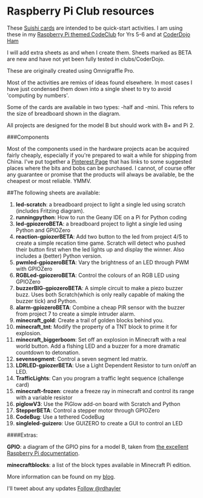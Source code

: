 # Raspberry Pi Club resources

These [Suishi cards](http://kata.coderdojo.com/wiki/Sushi) are intended to be quick-start activities. I am using these in my [Raspberry Pi themed CodeClub](http://richardhayler.blogspot.co.uk/2015/01/raspberry-pi-codeclub-week-1.html) for Yrs 5-6 and at [CoderDojo Ham](http://www.coderdojoham.org/) 

I will add extra sheets as and when I create them. Sheets marked as BETA are new and have not yet been fully tested in clubs/CoderDojo.

These are originally created using Omnigraffle Pro.

Most of the activities are remixs of ideas found elsewhere. In most cases I have just condensed them down into a single sheet to try to avoid 'computing by numbers'.

Some of the cards are available in two types: -half and -mini. This refers to the size of breadboard shown in the diagram.

All projects are designed for the model B but should work with B+ and Pi 2. 

###Components

Most of the components used in the hardware projects acan be acquired fairly cheaply, especially if you're prepared to wait a while for shipping from China. I've put together a [Pinterest Page](https://uk.pinterest.com/top_shed/coderdojo-ham-raspberry-pi-components/) that has links to some suggested places where the bits and bobs can be purchased. I cannot, of course offer any guarantee or promise that the products will always be available, be the cheapest or most reliable. YMMV.

##The following sheets are available:

1. **led-scratch**: a breadboard project to light a single led using scratch (includes Fritzing diagram).
2. **runningpython**: How to run the Geany IDE on a Pi for Python coding
3. **led-gpiozeroBETA**: a breadboard project to light a single led using Python and GPIOZero 
4. **reaction-gpiozerBETA**: Add two button to the led from project 4/5 to create a simple recation time game. Scratch will detect who pushed their button first when the led lights up and display the winner. Also includes a (better) Python version.
5. **pwmled-gpiozeroBETA**: Vary the brightness of an LED through PWM with GPIOZero
6. **RGBLed-gpiozeroBETA**: Control the colours of an RGB LED using GPIOZero
7. **buzzerBIG-gpiozeroBETA**: A simple circuit to make a piezo buzzer buzz. Uses both Scratch(which is only really capable of making the buzzer tick) and Python.  
8. **alarm-gpiozeroBETA**: Combine a cheap PIR sensor with the buzzer from project 7 to create a simple intruder alarm.
9. **minecraft_gold**: Create a trail of golden blocks behind you.
10. **minecraft_tnt**: Modify the property of a TNT block to prime it for explosion.
11. **minecraft_biggerboom**: Set off an explosion in Minecraft with a real world button. Add a flshing LED and a buzzer for a more dramatic countdown to detonation.
12. **sevensegment**: Control a seven segment led matrix.
13. **LDRLED-gpiozerBETA**: Use a Light Dependent Resistor to turn on/off an LED. 
14. **TrafficLights**: Can you program a traffic leght sequence (challenge card)
15. **minecraft-frozen**: create a freeze ray in minecraft and control its range with a variable resistor
16. **piglowV3**: Use the PiGlow add-on board with Scratch and Python
17. **StepperBETA**: Control a stepper motor through GPIOZero
18. **CodeBug**: Use a tethered CodeBug
19. **singleled-guizero**: Use GUIZERO to create a GUI to control an LED

####Extras:

**GPIO**: a diagram of the GPIO pins for a model B, taken from [the excellent Raspberry Pi documentation](http://www.raspberrypi.org/documentation/usage/gpio/ "Raspberry Pi documentation").

**minecraftblocks**: a list of the block types available in Minecraft Pi edition.

More information can be found on my  [blog](http://richardhayler.blogspot.co.uk/ "Easily Distracted - my blog").

I'll tweet about any updates <a href="https://twitter.com/rdhayler">Follow @rdhayler</a>

